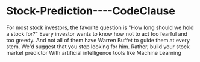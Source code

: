 # Stock-Prediction----CodeClause

For most stock investors, the favorite question is "How long should we hold a stock for?" Every investor wants to know how not to act too fearful and too greedy. And not all of them have Warren Buffet to guide them at every stem. We'd suggest that you stop looking for him. Rather, build your stock market predictor With artificial intelligence tools like Machine Learning
